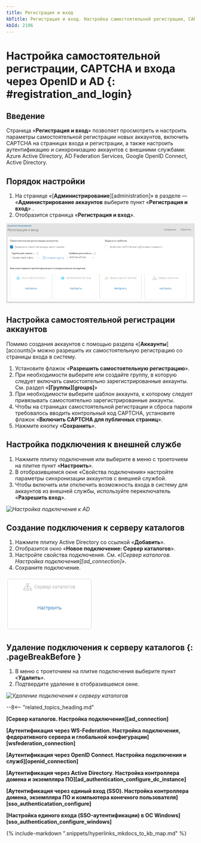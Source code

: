 ```yaml
---
title: Регистрация и вход
kbTitle: Регистрация и вход. Настройка самостоятельной регистрации, CAPTCHA и входа через OpenID и Active Directory
kbId: 2196
---
```


# Настройка самостоятельной регистрации, CAPTCHA и входа через OpenID и AD {: #registration_and_login}

## Введение

Страница «**Регистрация и вход**» позволяет просмотреть и настроить параметры самостоятельной регистрации новых аккаунтов, включить CAPTCHA на страницах входа и регистрации, а также настроить аутентификацию и синхронизацию аккаунтов с внешними службами: Azure Active Directory, AD Federation Services, Google OpenID Connect, Active Directory.

## Порядок настройки

1. На странице «[**Администрирование**][administration]» в разделе — «**Администрирование аккаунтов** выберите пункт «**Регистрация и вход**» <i class="fa-light  fa-user-plus">‌</i>.
2. Отобразится страница «**Регистрация и вход**».

_![Страница «Регистрация и вход»](img/registration_and_login.png)_

## Настройка самостоятельной регистрации аккаунтов

Помимо создания аккаунтов с помощью раздела «[**Аккаунты**][accounts]» можно разрешить их самостоятельную регистрацию со страницы входа в систему.

1. Установите флажок «**Разрешить самостоятельную регистрацию**».
2. При необходимости выберите или создайте группу, в которую следует включать самостоятельно зарегистрированные аккаунты. См. раздел «**[Группы][groups]**»
3. При необходимости выберите шаблон аккаунта, к которому следует привязывать самостоятельно зарегистрированные аккаунты.
4. Чтобы на страницах самостоятельной регистрации и сброса пароля требовалось вводить контрольный код CAPTCHA, установите флажок «**Включить CAPTCHA для публичных страниц**».
5. Нажмите кнопку «**Сохранить**».

## Настройка подключения к внешней службе

1. Нажмите плитку подключения или выберите в меню с троеточием на плитке пункт «**Настроить**».
2. В отобразившемся окне «Свойства подключения» настройте параметры синхронизации аккаунтов с внешней службой.
3. Чтобы включить или отключить возможность входа в систему для аккаунтов из внешней службы, используйте переключатель «**Разрешить вход**».

_![Настройка подключения к AD](img/registration_and_login_connection_tile.png)_

## Создание подключения к серверу каталогов

1. Нажмите плитку Active Directory со ссылкой «**Добавить**».
2. Отобразится окно «**Новое подключение: Сервер каталогов**».
3. Настройте свойства подключения. См. *«[Сервер каталогов. Настройка подключения][ad_connection]»*.
4. Сохраните подключение.

_![Плитка нового подключения к серверу каталогов](img/registration_and_login_add_ad.png)_

## Удаление подключения к серверу каталогов {: .pageBreakBefore }

1. В меню с троеточием на плитке подключения выберите пункт «**Удалить**».
2. Подтвердите удаление в отобразившемся окне.

_![Удаление подключения к серверу каталогов](img/registration_and_login_connection_ellipsis_menu.png)_

--8<-- "related_topics_heading.md"

**[Сервер каталогов. Настройка подключения][ad_connection]**

**[Аутентификация через WS-Federation. Настройка подключения, федеративного сервера и глобальной конфигурации][wsfederation_connection]**

**[Аутентификация через OpenID Connect. Настройка подключения и служб][openid_connection]**

**[Аутентификация через Active Directory. Настройка контроллера домена и экземпляра ПО][ad_authentication_configure_dc_instance]**

**[Аутентификация через единый вход (SSO). Настройка контроллера домена, экземпляра ПО и компьютера конечного пользователя][sso_authenticatation_configure]**

**[Настройка единого входа (SSO-аутентификации) в ОС Windows][sso_authentication_configure_windows]**

{%
include-markdown ".snippets/hyperlinks_mkdocs_to_kb_map.md"
%}
